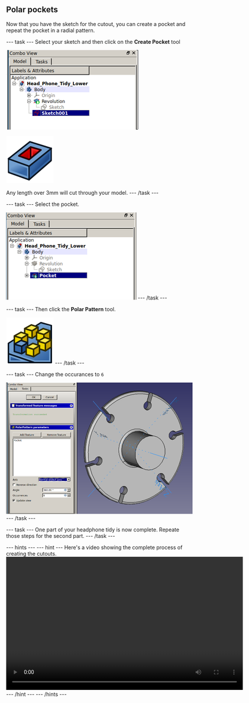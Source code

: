 ## Polar pockets

Now that you have the sketch for the cutout, you can create a pocket and repeat the pocket in a radial pattern.

--- task ---
Select your sketch and then click on the **Create Pocket** tool

![select_sketch.png](images/select_sketch.png)

![PartDesign_Pocket.png](images/PartDesign_Pocket.png)

Any length over 3mm will cut through your model.
--- /task ---

--- task ---
Select the pocket.

![select_pocket.png](images/select_pocket.png)
--- /task ---

--- task ---
Then click the **Polar Pattern** tool.

![PartDesign_PolarPattern.png](images/PartDesign_PolarPattern.png)
--- /task ---

--- task ---
Change the occurances to `6`

![polar_pattern.png](images/polar_pattern.png)
--- /task ---

--- task ---
One part of your headphone tidy is now complete. Repeate those steps for the second part.
--- /task ---

--- hints --- --- hint ---
Here's a video showing the complete process of creating the cutouts.
<video width="640" height="360" controls>
<source src="images/cutouts.webm" type="video/webm">
Your browser does not support WebM video, try FireFox or Chrome
</video>
--- /hint --- --- /hints ---


